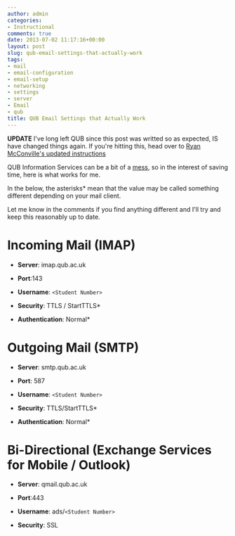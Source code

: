 ```yaml
---
author: admin
categories:
- Instructional
comments: true
date: 2013-07-02 11:17:16+00:00
layout: post
slug: qub-email-settings-that-actually-work
tags:
- mail
- email-configuration
- email-setup
- networking
- settings
- server
- Email
- qub
title: QUB Email Settings that Actually Work
---
```



**UPDATE**
I've long left QUB since this post was writted so as expected, IS have changed things again. If you're hitting this, head over to [Ryan McConville's updated instructions](https://ryanmcconville.com/blog/post/qub-email-settings/)


QUB Information Services can be a bit of a [mess](http://blogs.qub.ac.uk/cmc/2009/09/10/iphone-imap-settings-for-students/), so in the interest of saving time, here is what works for me.

In the below, the asterisks\* mean that the value may be called something different depending on your mail client.

Let me know in the comments if you find anything different and I'll try and keep this reasonably up to date.

# Incoming Mail (IMAP)


  * **Server**: imap.qub.ac.uk


  * **Port**:143


  * **Username**: `<Student Number>`


  * **Security**: TTLS / StartTTLS\*


  * **Authentication**: Normal\*

# Outgoing Mail (SMTP)


  * **Server**: smtp.qub.ac.uk


  * **Port**: 587


  * **Username**: `<Student Number>`


  * **Security**: TTLS/StartTTLS\*


  * **Authentication**: Normal\*

# Bi-Directional (Exchange Services for Mobile / Outlook)


  * **Server**: qmail.qub.ac.uk


  * **Port**:443


  * **Username**: ads/`<Student Number>`


  * **Security**: SSL
